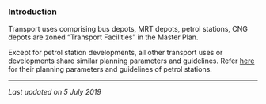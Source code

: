 ### Introduction

Transport uses comprising bus depots, MRT depots, petrol stations, CNG
depots are zoned “Transport Facilities” in the Master Plan.

Except for petrol station developments, all other transport uses or
developments share similar planning parameters and guidelines. Refer
[here](https://www.ura.gov.sg/Corporate/Guidelines/Development-Control/Non-Residential/Transport/Petrol-Station)
for their planning parameters and guidelines of petrol stations.

------------------------------------------------------------------------

*Last updated on 5 July 2019*
